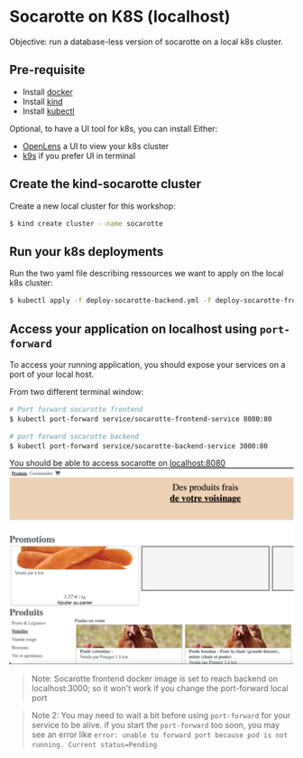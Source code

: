 # Socarotte on K8S (localhost)

Objective: run a database-less version of socarotte on a local k8s cluster.

## Pre-requisite

- Install [docker](https://www.docker.com/get-started/)
- Install [kind](https://kind.sigs.k8s.io/docs/user/quick-start/#installation)
- Install [kubectl](https://kubernetes.io/docs/tasks/tools/)

Optional, to have a UI tool for k8s, you can install Either:

- [OpenLens](https://github.com/MuhammedKalkan/OpenLens#installation) a UI to view your k8s cluster
- [k9s](https://k9scli.io/topics/install/) if you prefer UI in terminal

## Create the kind-socarotte cluster

Create a new local cluster for this workshop:
```sh
$ kind create cluster --name socarotte
```

## Run your k8s deployments

Run the two yaml file describing ressources we want to apply on the local k8s cluster:
```sh
$ kubectl apply -f deploy-socarotte-backend.yml -f deploy-socarotte-frontend.yml
```

## Access your application on localhost using `port-forward`

To access your running application, you should expose your services on a port of your local host.

From two different terminal window:
```sh
# Port forward socarotte frontend
$ kubectl port-forward service/socarotte-frontend-service 8080:80
```

```sh
# port forward socarotte backend
$ kubectl port-forward service/socarotte-backend-service 3000:80
```

You should be able to access socarotte on [localhost:8080](http://localhost:8080)
![Socarotte](./docs/socarotte.png)

> Note: Socarotte frontend docker image is set to reach backend on localhost:3000; so it won't work if 
> you change the port-forward local port

> Note 2: You may need to wait a bit before using `port-forward` for your service to be alive.
> if you start the `port-forward` too soon, you may see an error like `error: unable to forward port because pod is not running. Current status=Pending`
